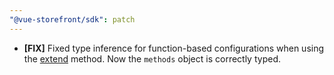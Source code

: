 ```yaml
---
"@vue-storefront/sdk": patch
---
```


- **[FIX]** Fixed type inference for function-based configurations when using the [extend](https://docs.alokai.com/sdk/advanced/extending-module#extend) method. Now the `methods` object is correctly typed.
